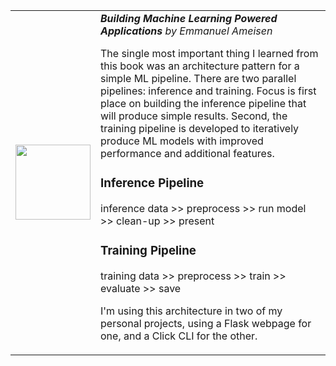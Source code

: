 <table>
    <tr>
        <td style="width:20%">
            <img src="https://learning.oreilly.com/library/cover/9781492041931/250w/" height=120/>
        </td>
        <td>
            <i><b>Building Machine Learning Powered Applications</b> by Emmanuel Ameisen</i>
            <p>
            The single most important thing I learned from this book was an architecture pattern for a simple ML pipeline. There are two parallel pipelines: inference and training. Focus is first place on building the inference pipeline that will produce simple results. Second, the training pipeline is developed to iteratively produce ML models with improved performance and additional features.
            </p>
            <h3>
            Inference Pipeline
            </h3>
            <p>
            inference data >> preprocess >> run model >> clean-up >> present
            </p>
            <h3>
            Training Pipeline
            </h3>
            <p>
            training data >> preprocess >> train >> evaluate >> save
            </p>
            <p>I'm using this architecture in two of my personal projects, using a Flask webpage for one, and a Click CLI for the other.
        </td>
    </tr>
</table>
